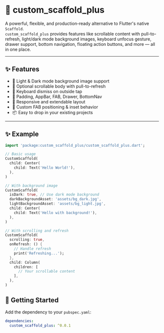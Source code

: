 # 🧱 custom_scaffold_plus

A powerful, flexible, and production-ready alternative to Flutter's native `Scaffold`.  
`custom_scaffold_plus` provides features like scrollable content with pull-to-refresh, light/dark mode background images, keyboard unfocus gesture, drawer support, bottom navigation, floating action buttons, and more — all in one place.

---

## ✨ Features

- 🎨 Light & Dark mode background image support
- 🔄 Optional scrollable body with pull-to-refresh
- 🎯 Keyboard dismiss on outside tap
- 🧭 Padding, AppBar, FAB, Drawer, BottomNav
- 📱 Responsive and extendable layout
- 🔧 Custom FAB positioning & inset behavior
- 📦 Easy to drop in your existing projects

---

## ✨ Example

```dart
import 'package:custom_scaffold_plus/custom_scaffold_plus.dart';

// Basic usage
CustomScaffold(
  child: Center(
    child: Text('Hello World!'),
  ),
)

// With background image
CustomScaffold(
  isDark: true, // Use dark mode background
  darkBackgroundAsset: 'assets/bg_dark.jpg',
  lightBackgroundAsset: 'assets/bg_light.jpg',
  child: Center(
    child: Text('Hello with background!'),
  ),
)

// With scrolling and refresh
CustomScaffold(
  scrolling: true,
  onRefresh: () {
    // Handle refresh
    print('Refreshing...');
  },
  child: Column(
    children: [
      // Your scrollable content
    ],
  ),
)
```

## 🚀 Getting Started

Add the dependency to your `pubspec.yaml`:

```yaml
dependencies:
  custom_scaffold_plus: ^0.0.1
  ```
